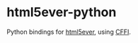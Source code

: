 html5ever-python
================

Python bindings for [html5ever](https://github.com/servo/html5ever),
using [CFFI](http://cffi.readthedocs.org/en/latest/).
